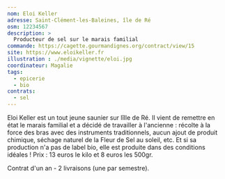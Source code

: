 ```yaml
---
nom: Eloi Keller
adresse: Saint-Clément-les-Baleines, île de Ré
osm: 12234567
description: >
  Producteur de sel sur le marais familial
commande: https://cagette.gourmandignes.org/contract/view/15
site: https://www.eloikeller.fr
illustration : ./media/vignette/eloi.jpg
coordinateur: Magalie
tags:
  - epicerie
  - bio
contrats: 
  - sel
---
```


Eloi Keller est un tout jeune saunier sur lîIle de Ré. Il vient de remettre en état le marais familial et a décidé de travailler à l'ancienne : récolte à la force des bras avec des instruments traditionnels, aucun ajout de produit chimique, séchage naturel de la Fleur de Sel au soleil, etc. Et si sa production n'a pas de label bio, elle est produite dans des conditions idéales ! Prix : 13 euros le kilo et 8 euros les 500gr.

Contrat d'un an - 2 livraisons (une par semestre).